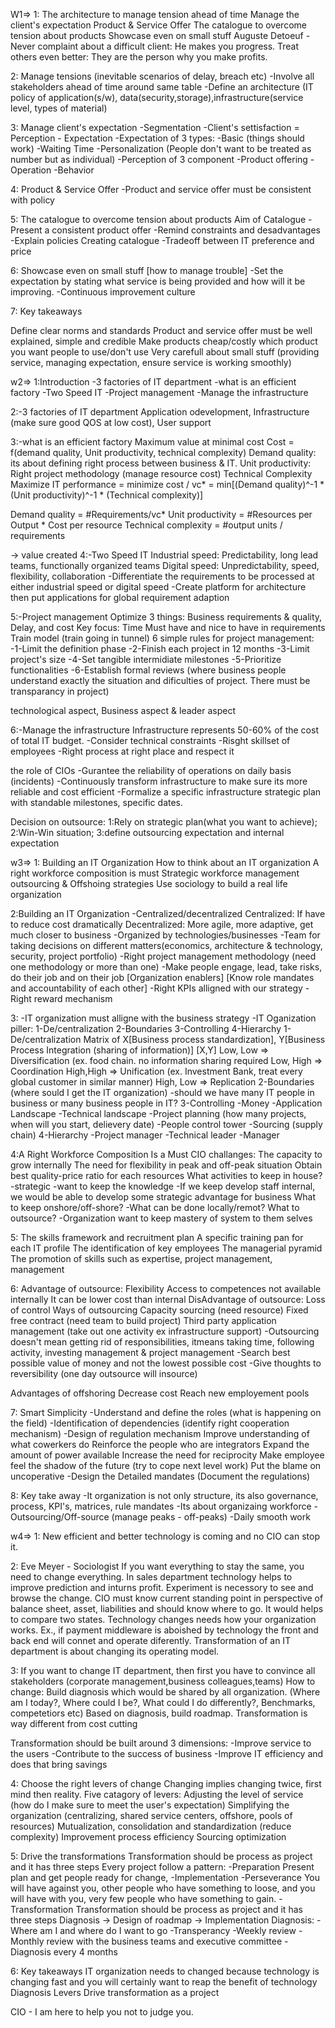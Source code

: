 W1=>
1: The architecture to manage tension ahead of time Manage the client's expectation Product & Service Offer The catalogue to overcome tension about products Showcase even on small stuff Auguste Detoeuf - Never complaint about a difficult client: He makes you progress. Treat others even better: They are the person why you make profits.

2: Manage tensions (inevitable scenarios of delay, breach etc) -Involve all stakeholders ahead of time around same table -Define an architecture (IT policy of application(s/w), data(security,storage),infrastructure(service level, types of material)

3: Manage client's expectation -Segmentation -Client's settisfaction = Perception - Expectation -Expectation of 3 types: -Basic (things should work) -Waiting Time -Personalization (People don't want to be treated as number but as individual) -Perception of 3 component -Product offering -Operation -Behavior

4: Product & Service Offer -Product and service offer must be consistent with policy

5: The catalogue to overcome tension about products Aim of Catalogue -Present a consistent product offer -Remind constraints and desadvantages -Explain policies Creating catalogue -Tradeoff between IT preference and price

6: Showcase even on small stuff [how to manage trouble] -Set the expectation by stating what service is being provided and how will it be improving. -Continuous improvement culture

7: Key takeaways

Define clear norms and standards
Product and service offer must be well explained, simple and credible
Make products cheap/costly which product you want people to use/don't use
Very carefull about small stuff (providing service, managing expectation, ensure service is working smoothly)



w2=>
1:Introduction -3 factories of IT department -what is an efficient factory -Two Speed IT -Project management -Manage the infrastructure

2:-3 factories of IT department Application odevelopment, Infrastructure (make sure good QOS at low cost), User support

3:-what is an efficient factory Maximum value at minimal cost Cost = f(demand quality, Unit productivity, technical complexity) Demand quality: its about defining right process between business & IT. Unit productivity: Right project methodology (manage resource cost) Technical Complexity Maximize IT performance = minimize cost / vc* = min[(Demand quality)^-1 * (Unit productivity)^-1 * (Technical complexity)]

Demand quality = #Requirements/vc* Unit productivity = #Resources per Output * Cost per resource Technical complexity = #output units / requirements

-> value created
4:-Two Speed IT Industrial speed: Predictability, long lead teams, functionally organized teams Digital speed: Unpredictability, speed, flexibility, collaboration -Differentiate the requirements to be processed at either industrial speed or digital speed -Create platform for architecture then put applications for global requirement adaption

5:-Project management Optimize 3 things: Business requirements & quality, Delay, and cost Key focus: Time Must have and nice to have in requirements Train model (train going in tunnel) 6 simple rules for project management: -1-Limit the definition phase -2-Finish each project in 12 months -3-Limit project's size -4-Set tangible intermidiate milestones -5-Prioritize functionalities -6-Establish formal reviews (where business people understand exactly the situation and dificulties of project. There must be transparancy in project)

technological aspect, Business aspect & leader aspect

6:-Manage the infrastructure Infrastructure represents 50-60% of the cost of total IT budget. -Consider technical constraints -Risght skillset of employees -Right process at right place and respect it

the role of CIOs -Gurantee the reliability of operations on daily basis (incidents) -Continuously transform infrastructure to make sure its more reliable and cost efficient -Formalize a specific infrastructure strategic plan with standable milestones, specific dates.

Decision on outsource: 1:Rely on strategic plan(what you want to achieve); 2:Win-Win situation; 3:define outsourcing expectation and internal expectation




w3=>
1:
Building an IT Organization
How to think about an IT organization
A right workforce composition is must
Strategic workforce management
outsourcing & Offshoing strategies
Use sociology to build a real life organization

2:Building an IT Organization
-Centralized/decentralized
	Centralized: If have to reduce cost dramatically
	Decentralized: More agile, more adaptive, get much closer to business
-Organized by technologies/businesses
-Team for taking decisions on different matters(economics, architecture & technology, security, project portfolio)
-Right project management methodology (need one methodology or more than one)
-Make people engage, lead, take risks, do their job and on their job [Organization enablers] [Know role mandates and accountability of each other]
-Right KPIs alligned with our strategy
-Right reward mechanism

3:
-IT organization must alligne with the business strategy
-IT Oganization piller:
	1-De/centralization
	2-Boundaries
	3-Controlling
	4-Hierarchy
1-De/centralization
Matrix of X[Business process standardization], Y[Business Process Integration (sharing of information)]
[X,Y]
Low, Low  => Diversification (ex. food chain. no information sharing required
Low, High => Coordination
High,High => Unification (ex. Investment Bank, treat every global customer in similar manner) 
High, Low => Replication
2-Boundaries (where sould I get the IT organization)
-should we have many IT people in business or many business people in IT?
3-Controlling
	-Money
	-Application Landscape
	-Technical landscape
	-Project planning (how many projects, when will you start, delievery date)
	-People control tower
	-Sourcing (supply chain)
4-Hierarchy
	-Project manager
	-Technical leader
	-Manager

4:A Right Workforce Composition Is a Must
CIO challanges:
	The capacity to grow internally
	The need for flexibility in peak and off-peak situation
	Obtain best quality-price ratio for each resources
What activities to keep in house?
	-strategic
	-want to keep the knowledge
	-If we keep develop staff internal, we would be able to develop some strategic advantage for business
What to keep onshore/off-shore?
	-What can be done locally/remot?
What to outsource?
	-Organization want to keep mastery of system to them selves

5:
The skills framework and recruitment plan
A specific training pan for each IT profile
The identification of key employees
The managerial pyramid
The promotion of skills such as expertise, project management, management

6:
Advantage of outsource:
	Flexibility
	Access to competences not available internally
	It can be lower cost than internal
DisAdvantage of outsource:
	Loss of control
Ways of outsourcing
	Capacity sourcing (need resource)
	Fixed free contract (need team to build project)
	Third party application management (take out one activity ex infrastructure support)
-Outsourcing doesn't mean getting rid of responsibilities, itmeans taking time, following activity, investing management & project management
-Search best possible value of money and not the lowest possible cost
-Give thoughts to reversibility (one day outsource will insource)

Advantages of offshoring
	Decrease cost
	Reach new employement pools

7:
Smart Simplicity
-Understand and define the roles (what is happening on the field)
-Identification of dependencies (identify right cooperation mechanism)
-Design of regulation mechanism
	Improve understanding of what cowerkers do
	Reinforce the people who are integrators
	Expand the amount of power available
	Increase the need for reciprocity
	Make employee feel the shadow of the future (try to cope next level work)
	Put the blame on uncoperative 
-Design the Detailed mandates (Document the regulations)

8: Key take away
-It organization is not only structure, its also governance, process, KPI's, matrices, rule mandates
-Its about organizaing workforce
-Outsourcing/Off-source (manage peaks - off-peaks)
-Daily smooth work


w4=>
1:
New efficient and better technology is coming and no CIO can stop it.

2:
Eve Meyer - Sociologist
If you want everything to stay the same, you need to change everything.
In sales department technology helps to improve prediction and inturns profit.
Experiment is necessory to see and browse the change.
CIO must know current standing point in perspective of balance sheet, asset, liabilities and should know where to go. It would helps to compare two states.
Technology changes needs how your organization works. Ex., if payment middleware is aboished by technology the front and back end will connet and operate diferently.
Transformation of an IT department is about changing its operating model.

3:
If you want to change IT department, then first you have to convince all stakeholders (corporate management,business colleagues,teams)
How to change:
	Build diagnosis which would be shared by all organization. (Where am I today?, Where could I be?, What could I do differently?, Benchmarks, competetiors etc)
	Based on diagnosis, build roadmap.
Transformation is way different from cost cutting
	
Transformation should be built around 3 dimensions:
	-Improve service to the users
	-Contribute to the success of business
	-Improve IT efficiency and does that bring savings

4: Choose the right levers of change
Changing implies changing twice, first mind then reality.
Five catagory of levers:
	Adjusting the level of service (how do I make sure to meet the user's expectation)
	Simplifying the organization (centralizing, shared service centers, offshore, pools of resources)
	Mutualization, consolidation and standardization (reduce complexity)
	Improvement process efficiency
	Sourcing optimization

5: Drive the transformations
Transformation should be process as project and it has three steps
Every project follow a pattern:
	-Preparation
		Present plan and get people ready for change,
	-Implementation
	-Perseverance
		You will have against you, other people who have something to loose, and you will have with you, very few people who have something to gain.
	-Transformation
Transformation should be process as project and it has three steps
	Diagnosis -> Design of roadmap -> Implementation
Diagnosis:
	-Where am I and where do I want to go
	-Transperancy
	-Weekly review
	-Monthly review with the business teams and executive committee
	-Diagnosis every 4 months

6: Key takeaways
IT organization needs to changed because technology is changing fast and you will certainly want to reap the benefit of technology
Diagnosis
Levers
Drive transformation as a project

CIO - I am here to help you not to judge you.
